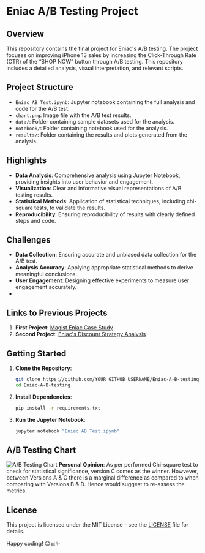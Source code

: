 # Eniac A/B Testing Project

## Overview
This repository contains the final project for Eniac's A/B testing. The project focuses on improving iPhone 13 sales by increasing the Click-Through Rate (CTR) of the “SHOP NOW” button through A/B testing. This repository includes a detailed analysis, visual interpretation, and relevant scripts.

## Project Structure
- `Eniac AB Test.ipynb`: Jupyter notebook containing the full analysis and code for the A/B test.
- `chart.png`: Image file with the A/B test results.
- `data/`: Folder containing sample datasets used for the analysis.
- `notebook/`: Folder containing notebook used for the analysis.
- `results/`: Folder containing the results and plots generated from the analysis.

## Highlights
- **Data Analysis**: Comprehensive analysis using Jupyter Notebook, providing insights into user behavior and engagement.
- **Visualization**: Clear and informative visual representations of A/B testing results.
- **Statistical Methods**: Application of statistical techniques, including chi-square tests, to validate the results.
- **Reproducibility**: Ensuring reproducibility of results with clearly defined steps and code.

## Challenges
- **Data Collection**: Ensuring accurate and unbiased data collection for the A/B test.
- **Analysis Accuracy**: Applying appropriate statistical methods to derive meaningful conclusions.
- **User Engagement**: Designing effective experiments to measure user engagement accurately.
- 
## Links to Previous Projects
1. **First Project**: [Magist Eniac Case Study](https://github.com/IstinNew/magist-eniac-case-study)
2. **Second Project**: [Eniac's Discount Strategy Analysis](https://github.com/IstinNew/Enaic-s-Discount-Strategy-Analysis)

## Getting Started
1. **Clone the Repository**:
    ```sh
    git clone https://github.com/YOUR_GITHUB_USERNAME/Eniac-A-B-testing.git
    cd Eniac-A-B-testing
    ```
2. **Install Dependencies**:
    ```sh
    pip install -r requirements.txt
    ```
3. **Run the Jupyter Notebook**:
    ```sh
    jupyter notebook "Eniac AB Test.ipynb"
    ```
## A/B Testing Chart
![A/B Testing Chart](chart.png)
**Personal Opinion**: 
As per performed Chi-square test to check for statistical significance, version C comes as the winner.
Howvever, between Versions A & C there is a marginal difference as compared to when comparing with Versions B & D. Hence would suggest to re-assess the metrics.

## License
This project is licensed under the MIT License - see the [LICENSE](LICENSE) file for details.

Happy coding! 😊📊✨

